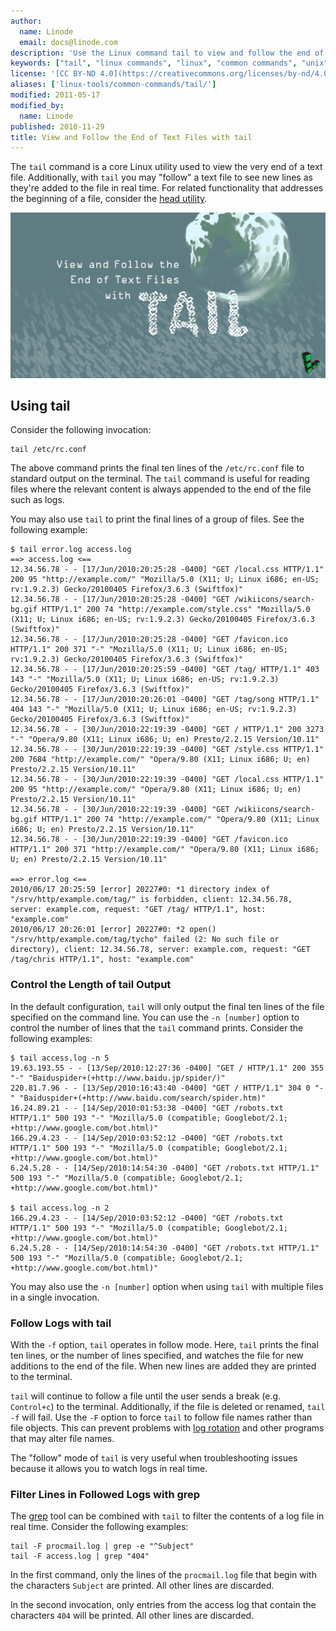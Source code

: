 ```yaml
---
author:
  name: Linode
  email: docs@linode.com
description: 'Use the Linux command tail to view and follow the end of text files.'
keywords: ["tail", "linux commands", "linux", "common commands", "unix", "cli"]
license: '[CC BY-ND 4.0](https://creativecommons.org/licenses/by-nd/4.0)'
aliases: ['linux-tools/common-commands/tail/']
modified: 2011-05-17
modified_by:
  name: Linode
published: 2010-11-29
title: View and Follow the End of Text Files with tail
---
```


The `tail` command is a core Linux utility used to view the very end of a text file. Additionally, with `tail` you may "follow" a text file to see new lines as they're added to the file in real time. For related functionality that addresses the beginning of a file, consider the [head utility](/content/tools-reference/tools/view-the-beginning-of-text-files-with-head).

![Title graphic](/content/assets/view_and_follow_the_end_of_text_files_with_tail_smg.png)

## Using tail

Consider the following invocation:

    tail /etc/rc.conf

The above command prints the final ten lines of the `/etc/rc.conf` file to standard output on the terminal. The `tail` command is useful for reading files where the relevant content is always appended to the end of the file such as logs.

You may also use `tail` to print the final lines of a group of files. See the following example:

    $ tail error.log access.log
    ==> access.log <==
    12.34.56.78 - - [17/Jun/2010:20:25:28 -0400] "GET /local.css HTTP/1.1" 200 95 "http://example.com/" "Mozilla/5.0 (X11; U; Linux i686; en-US; rv:1.9.2.3) Gecko/20100405 Firefox/3.6.3 (Swiftfox)"
    12.34.56.78 - - [17/Jun/2010:20:25:28 -0400] "GET /wikiicons/search-bg.gif HTTP/1.1" 200 74 "http://example.com/style.css" "Mozilla/5.0 (X11; U; Linux i686; en-US; rv:1.9.2.3) Gecko/20100405 Firefox/3.6.3 (Swiftfox)"
    12.34.56.78 - - [17/Jun/2010:20:25:28 -0400] "GET /favicon.ico HTTP/1.1" 200 371 "-" "Mozilla/5.0 (X11; U; Linux i686; en-US; rv:1.9.2.3) Gecko/20100405 Firefox/3.6.3 (Swiftfox)"
    12.34.56.78 - - [17/Jun/2010:20:25:59 -0400] "GET /tag/ HTTP/1.1" 403 143 "-" "Mozilla/5.0 (X11; U; Linux i686; en-US; rv:1.9.2.3) Gecko/20100405 Firefox/3.6.3 (Swiftfox)"
    12.34.56.78 - - [17/Jun/2010:20:26:01 -0400] "GET /tag/song HTTP/1.1" 404 143 "-" "Mozilla/5.0 (X11; U; Linux i686; en-US; rv:1.9.2.3) Gecko/20100405 Firefox/3.6.3 (Swiftfox)"
    12.34.56.78 - - [30/Jun/2010:22:19:39 -0400] "GET / HTTP/1.1" 200 3273 "-" "Opera/9.80 (X11; Linux i686; U; en) Presto/2.2.15 Version/10.11"
    12.34.56.78 - - [30/Jun/2010:22:19:39 -0400] "GET /style.css HTTP/1.1" 200 7684 "http://example.com/" "Opera/9.80 (X11; Linux i686; U; en) Presto/2.2.15 Version/10.11"
    12.34.56.78 - - [30/Jun/2010:22:19:39 -0400] "GET /local.css HTTP/1.1" 200 95 "http://example.com/" "Opera/9.80 (X11; Linux i686; U; en) Presto/2.2.15 Version/10.11"
    12.34.56.78 - - [30/Jun/2010:22:19:39 -0400] "GET /wikiicons/search-bg.gif HTTP/1.1" 200 74 "http://example.com/" "Opera/9.80 (X11; Linux i686; U; en) Presto/2.2.15 Version/10.11"
    12.34.56.78 - - [30/Jun/2010:22:19:39 -0400] "GET /favicon.ico HTTP/1.1" 200 371 "http://example.com/" "Opera/9.80 (X11; Linux i686; U; en) Presto/2.2.15 Version/10.11"

    ==> error.log <==
    2010/06/17 20:25:59 [error] 20227#0: *1 directory index of "/srv/http/example.com/tag/" is forbidden, client: 12.34.56.78, server: example.com, request: "GET /tag/ HTTP/1.1", host: "example.com"
    2010/06/17 20:26:01 [error] 20227#0: *2 open() "/srv/http/example.com/tag/tycho" failed (2: No such file or directory), client: 12.34.56.78, server: example.com, request: "GET /tag/chris HTTP/1.1", host: "example.com"

### Control the Length of tail Output

In the default configuration, `tail` will only output the final ten lines of the file specified on the command line. You can use the `-n [number]` option to control the number of lines that the `tail` command prints. Consider the following examples:

    $ tail access.log -n 5
    19.63.193.55 - - [13/Sep/2010:12:27:36 -0400] "GET / HTTP/1.1" 200 355 "-" "Baiduspider+(+http://www.baidu.jp/spider/)"
    220.81.7.96 - - [13/Sep/2010:16:43:40 -0400] "GET / HTTP/1.1" 304 0 "-" "Baiduspider+(+http://www.baidu.com/search/spider.htm)"
    16.24.89.21 - - [14/Sep/2010:01:53:38 -0400] "GET /robots.txt HTTP/1.1" 500 193 "-" "Mozilla/5.0 (compatible; Googlebot/2.1; +http://www.google.com/bot.html)"
    166.29.4.23 - - [14/Sep/2010:03:52:12 -0400] "GET /robots.txt HTTP/1.1" 500 193 "-" "Mozilla/5.0 (compatible; Googlebot/2.1; +http://www.google.com/bot.html)"
    6.24.5.28 - - [14/Sep/2010:14:54:30 -0400] "GET /robots.txt HTTP/1.1" 500 193 "-" "Mozilla/5.0 (compatible; Googlebot/2.1; +http://www.google.com/bot.html)"

    $ tail access.log -n 2
    166.29.4.23 - - [14/Sep/2010:03:52:12 -0400] "GET /robots.txt HTTP/1.1" 500 193 "-" "Mozilla/5.0 (compatible; Googlebot/2.1; +http://www.google.com/bot.html)"
    6.24.5.28 - - [14/Sep/2010:14:54:30 -0400] "GET /robots.txt HTTP/1.1" 500 193 "-" "Mozilla/5.0 (compatible; Googlebot/2.1; +http://www.google.com/bot.html)"

You may also use the `-n [number]` option when using `tail` with multiple files in a single invocation.

### Follow Logs with tail

With the `-f` option, `tail` operates in follow mode. Here, `tail` prints the final ten lines, or the number of lines specified, and watches the file for new additions to the end of the file. When new lines are added they are printed to the terminal.

`tail` will continue to follow a file until the user sends a break (e.g. `Control+c`) to the terminal. Additionally, if the file is deleted or renamed, `tail -f` will fail. Use the `-F` option to force `tail` to follow file names rather than file objects. This can prevent problems with [log rotation](/content/linux-tools/utilities/logrotate) and other programs that may alter file names.

The "follow" mode of `tail` is very useful when troubleshooting issues because it allows you to watch logs in real time.

### Filter Lines in Followed Logs with grep

The [grep](/content/tools-reference/search-and-filter-text-with-grep) tool can be combined with `tail` to filter the contents of a log file in real time. Consider the following examples:

    tail -F procmail.log | grep -e "^Subject"
    tail -F access.log | grep "404"

In the first command, only the lines of the `procmail.log` file that begin with the characters `Subject` are printed. All other lines are discarded.

In the second invocation, only entries from the access log that contain the characters `404` will be printed. All other lines are discarded.
